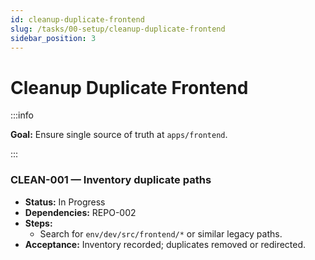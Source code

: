 ```yaml
---
id: cleanup-duplicate-frontend
slug: /tasks/00-setup/cleanup-duplicate-frontend
sidebar_position: 3
---
```


# Cleanup Duplicate Frontend

:::info

**Goal:** Ensure single source of truth at `apps/frontend`.

:::

### CLEAN-001 — Inventory duplicate paths

- **Status:** In Progress
- **Dependencies:** REPO-002
- **Steps:**
  - Search for `env/dev/src/frontend/*` or similar legacy paths.
- **Acceptance:** Inventory recorded; duplicates removed or redirected.
